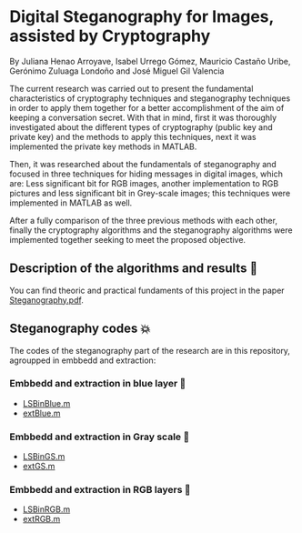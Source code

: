 # Digital Steganography for Images, assisted by Cryptography

By Juliana Henao Arroyave, Isabel Urrego Gómez, Mauricio Castaño Uribe, Gerónimo Zuluaga Londoño and José Miguel Gil Valencia

The current research was carried out to present the fundamental characteristics of cryptography techniques and steganography techniques in order to apply them together for a better accomplishment of the aim of keeping a conversation secret. With that in mind, first it was thoroughly investigated about the different types of cryptography (public key and private key) and the methods to apply this techniques, next it was implemented the private key methods in MATLAB. 

Then, it was researched about the fundamentals of steganography and focused in three techniques for hiding messages in digital images, which are: Less significant bit for RGB images, another implementation to RGB pictures and less significant bit in Grey-scale images; this techniques were implemented in MATLAB as well. 

After a fully comparison of the three previous methods with each other, finally the cryptography algorithms and the steganography algorithms were implemented together seeking to meet the proposed objective.

## Description of the algorithms and results 🎇

You can find theoric and practical fundaments of this project in the paper [Steganography.pdf](https://github.com/jhenaoa4/Digital-Steganography-assisted-by-Cryptography/blob/main/Steganography.pdf). 

## Steganography codes 💥
The codes of the steganography part of the research are in this repository, agroupped in embbedd and extraction: 

### Embbedd and extraction in blue layer 💙
- [LSBinBlue.m](https://github.com/jhenaoa4/Digital-Steganography-assisted-by-Cryptography/blob/main/LSBinBlue.m)
- [extBlue.m](https://github.com/jhenaoa4/Digital-Steganography-assisted-by-Cryptography/blob/main/extBlue.m)
### Embbedd and extraction in Gray scale 🤍
- [LSBinGS.m](https://github.com/jhenaoa4/Digital-Steganography-assisted-by-Cryptography/blob/main/LSBinGS.m)
- [extGS.m](https://github.com/jhenaoa4/Digital-Steganography-assisted-by-Cryptography/blob/main/extGS.m)
### Embbedd and extraction in RGB layers 💜
- [LSBinRGB.m](https://github.com/jhenaoa4/Digital-Steganography-assisted-by-Cryptography/blob/main/LSBinRGB.m)
- [extRGB.m](https://github.com/jhenaoa4/Digital-Steganography-assisted-by-Cryptography/blob/main/extRGB.m)





